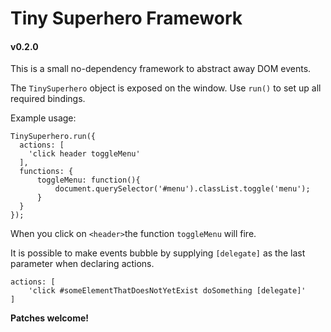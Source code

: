 # Tiny Superhero Framework
#### v0.2.0

This is a small no-dependency framework to abstract away DOM events.

The ```TinySuperhero``` object is exposed on the window. Use ```run()``` to set up all required bindings.

Example usage:

```
TinySuperhero.run({
  actions: [
    'click header toggleMenu'
  ],
  functions: {
      toggleMenu: function(){
          document.querySelector('#menu').classList.toggle('menu');
      }
  }
});
```

When you click on ```<header>```the function ```toggleMenu``` will fire.

It is possible to make events bubble by supplying ```[delegate]``` as the last parameter when declaring actions.

```
actions: [
    'click #someElementThatDoesNotYetExist doSomething [delegate]'
]
````
**Patches welcome!**